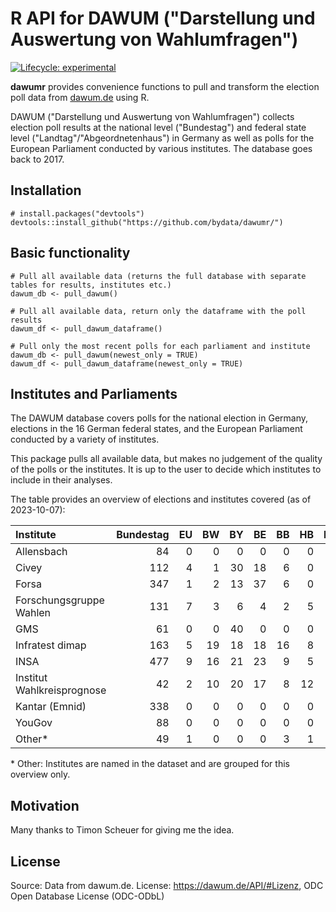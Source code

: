 # R API for DAWUM ("Darstellung und Auswertung von Wahlumfragen")

<!-- badges: start -->

[![Lifecycle: experimental](https://img.shields.io/badge/lifecycle-experimental-orange.svg)](https://lifecycle.r-lib.org/articles/stages.html#experimental)

<!-- badges: end -->

**dawumr** provides convenience functions to pull and transform the election poll data from [dawum.de](https://dawum.de/) using R.

DAWUM ("Darstellung und Auswertung von Wahlumfragen") collects election poll results at the national level ("Bundestag") and federal state level ("Landtag"/"Abgeordnetenhaus") in Germany as well as polls for the European Parliament conducted by various institutes. The database goes back to 2017.

## Installation

```{r}
# install.packages("devtools")
devtools::install_github("https://github.com/bydata/dawumr/")
```

## Basic functionality

```{r}
# Pull all available data (returns the full database with separate tables for results, institutes etc.)
dawum_db <- pull_dawum()

# Pull all available data, return only the dataframe with the poll results
dawum_df <- pull_dawum_dataframe()

# Pull only the most recent polls for each parliament and institute
dawum_db <- pull_dawum(newest_only = TRUE)
dawum_df <- pull_dawum_dataframe(newest_only = TRUE)
```

## Institutes and Parliaments

The DAWUM database covers polls for the national election in Germany, elections in the 16 German federal states, and the European Parliament conducted by a variety of institutes.

This package pulls all available data, but makes no judgement of the quality of the polls or the institutes. It is up to the user to decide which institutes to include in their analyses.

The table provides an overview of elections and institutes covered (as of 2023-10-07):

| Institute                  | Bundestag |  EU |  BW |  BY |  BE |  BB |  HB |  HH |  HE |  MV |  NI | NRW |  RP |  SL |  SN |  ST |  SH |  TH |
|:---|---:|---:|---:|---:|---:|---:|---:|---:|---:|---:|---:|---:|---:|---:|---:|---:|---:|---:|
| Allensbach                 |        84 |   0 |   0 |   0 |   0 |   0 |   0 |   0 |   0 |   0 |   3 |   0 |   0 |   0 |   0 |   0 |   0 |   0 |
| Civey                      |       112 |   4 |   1 |  30 |  18 |   6 |   0 |   4 |   7 |   1 |   4 |   6 |   1 |   0 |   9 |   1 |   1 |   5 |
| Forsa                      |       347 |   1 |   2 |  13 |  37 |   6 |   0 |   3 |   1 |   8 |  10 |  15 |   1 |   1 |   0 |   0 |   0 |   1 |
| Forschungsgruppe Wahlen    |       131 |   7 |   3 |   6 |   4 |   2 |   5 |   2 |  10 |   2 |   4 |   5 |   3 |   4 |   2 |   2 |   4 |   2 |
| GMS                        |        61 |   0 |   0 |  40 |   0 |   0 |   0 |   0 |   0 |   0 |   0 |   0 |   0 |   0 |   0 |   1 |   0 |   0 |
| Infratest dimap            |       163 |   5 |  19 |  18 |  18 |  16 |   8 |   6 |  14 |  10 |  11 |  22 |  26 |   8 |   6 |   6 |  12 |  14 |
| INSA                       |       477 |   9 |  16 |  21 |  23 |   9 |   5 |   2 |  11 |  10 |  12 |  14 |   9 |   7 |  14 |   8 |  10 |  38 |
| Institut Wahlkreisprognose |        42 |   2 |  10 |  20 |  17 |   8 |  12 |   3 |  22 |   6 |  16 |  14 |   7 |   8 |   8 |   4 |  12 |   7 |
| Kantar (Emnid)             |       338 |   0 |   0 |   0 |   0 |   0 |   0 |   0 |   0 |   0 |   0 |   0 |   0 |   0 |   0 |   0 |   0 |   0 |
| YouGov                     |        88 |   0 |   0 |   0 |   0 |   0 |   0 |   0 |   0 |   0 |   0 |   5 |   0 |   0 |   0 |   0 |   0 |   0 |
| Other\*                    |        49 |   1 |   0 |   0 |   0 |   3 |   1 |   9 |   0 |   0 |   1 |   2 |   1 |   0 |   7 |   1 |   0 |   0 |

\* Other: Institutes are named in the dataset and are grouped for this overview only.

## Motivation

Many thanks to Timon Scheuer for giving me the idea.

## License

Source: Data from dawum.de.
License: <https://dawum.de/API/#Lizenz>, ODC Open Database License (ODC-ODbL)
